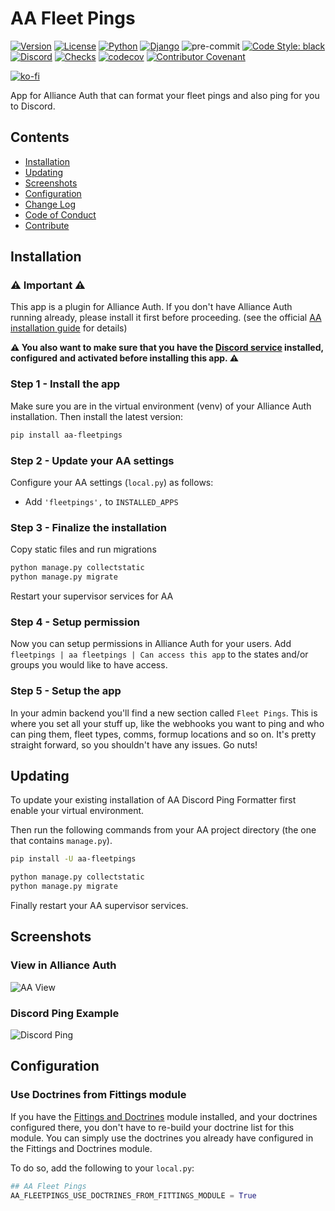 # AA Fleet Pings

[![Version](https://img.shields.io/pypi/v/aa-fleetpings?label=release)](https://pypi.org/project/aa-fleetpings/)
[![License](https://img.shields.io/github/license/ppfeufer/aa-fleetpings)](https://github.com/ppfeufer/aa-fleetpings/blob/master/LICENSE)
[![Python](https://img.shields.io/pypi/pyversions/aa-fleetpings)](https://pypi.org/project/aa-fleetpings/)
[![Django](https://img.shields.io/pypi/djversions/aa-fleetpings?label=django)](https://pypi.org/project/aa-fleetpings/)
![pre-commit](https://img.shields.io/badge/pre--commit-enabled-brightgreen?logo=pre-commit&logoColor=white)
[![Code Style: black](https://img.shields.io/badge/code%20style-black-000000.svg)](http://black.readthedocs.io/en/latest/)
[![Discord](https://img.shields.io/discord/790364535294132234?label=discord)](https://discord.gg/zmh52wnfvM)
[![Checks](https://github.com/ppfeufer/aa-fleetpings/actions/workflows/automated-checks.yml/badge.svg)](https://github.com/ppfeufer/aa-fleetpings/actions/workflows/automated-checks.yml)
[![codecov](https://codecov.io/gh/ppfeufer/aa-fleetpings/branch/master/graph/badge.svg?token=9I6HQB6W6J)](https://codecov.io/gh/ppfeufer/aa-fleetpings)
[![Contributor Covenant](https://img.shields.io/badge/Contributor%20Covenant-2.1-4baaaa.svg)](https://github.com/ppfeufer/aa-fleetpings/blob/master/CODE_OF_CONDUCT.md)

[![ko-fi](https://ko-fi.com/img/githubbutton_sm.svg)](https://ko-fi.com/N4N8CL1BY)

App for Alliance Auth that can format your fleet pings and also ping for you to
Discord.


## Contents

- [Installation](#installation)
- [Updating](#updating)
- [Screenshots](#screenshots)
- [Configuration](#configuration)
- [Change Log](https://github.com/ppfeufer/aa-fleetpings/blob/master/CHANGELOG.md)
- [Code of Conduct](https://github.com/ppfeufer/aa-fleetpings/blob/master/CODE_OF_CONDUCT.md)
- [Contribute](https://github.com/ppfeufer/aa-fleetpings/blob/master/CONTRIBUTING.md)


## Installation

### ⚠️ Important ⚠️

This app is a plugin for Alliance Auth. If you don't have Alliance Auth running already,
please install it first before proceeding.
(see the official
[AA installation guide](https://allianceauth.readthedocs.io/en/latest/installation/allianceauth.html)
for details)

**⚠️ You also want to make sure that you have the
[Discord service](https://allianceauth.readthedocs.io/en/latest/features/services/discord.html)
installed, configured and activated before installing this app. ⚠️**

### Step 1 - Install the app

Make sure you are in the virtual environment (venv) of your Alliance Auth installation.
Then install the latest version:

```bash
pip install aa-fleetpings
```

### Step 2 - Update your AA settings

Configure your AA settings (`local.py`) as follows:

- Add `'fleetpings',` to `INSTALLED_APPS`


### Step 3 - Finalize the installation

Copy static files and run migrations

```bash
python manage.py collectstatic
python manage.py migrate
```

Restart your supervisor services for AA

### Step 4 - Setup permission

Now you can setup permissions in Alliance Auth for your users.
Add ``fleetpings | aa fleetpings | Can access this app`` to the states and/or
groups you would like to have access.

### Step 5 - Setup the app

In your admin backend you'll find a new section called `Fleet Pings`.
This is where you set all your stuff up, like the webhooks you want to ping and who
can ping them, fleet types, comms, formup locations and so on. It's pretty straight
forward, so you shouldn't have any issues. Go nuts!


## Updating

To update your existing installation of AA Discord Ping Formatter first enable your
virtual environment.

Then run the following commands from your AA project directory (the one that
contains `manage.py`).

```bash
pip install -U aa-fleetpings

python manage.py collectstatic
python manage.py migrate
```

Finally restart your AA supervisor services.


## Screenshots

### View in Alliance Auth

![AA View](https://raw.githubusercontent.com/ppfeufer/aa-fleetpings/master/fleetpings/docs/aa-view.jpg)

### Discord Ping Example

![Discord Ping](https://raw.githubusercontent.com/ppfeufer/aa-fleetpings/master/fleetpings/docs/discord-ping.jpg)


## Configuration

### Use Doctrines from Fittings module

If you have the [Fittings and Doctrines](https://gitlab.com/colcrunch/fittings)
module installed, and your doctrines configured there, you don't have to re-build
your doctrine list for this module. You can simply use the doctrines you already
have configured in the Fittings and Doctrines module.

To do so, add the following to your `local.py`:

```python
## AA Fleet Pings
AA_FLEETPINGS_USE_DOCTRINES_FROM_FITTINGS_MODULE = True
```
